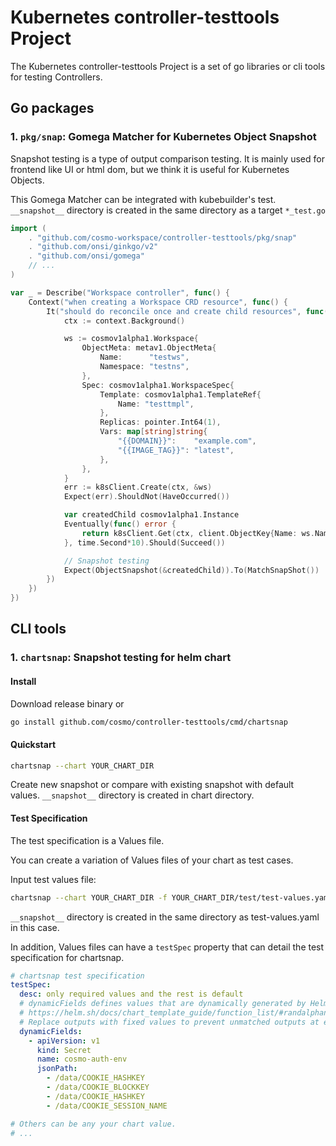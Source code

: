 # Kubernetes controller-testtools Project

The Kubernetes controller-testtools Project is a set of go libraries or cli tools for testing Controllers.

## Go packages

### 1. `pkg/snap`: Gomega Matcher for Kubernetes Object Snapshot

Snapshot testing is a type of output comparison testing.
It is mainly used for frontend like UI or html dom, but we think it is useful for Kubernetes Objects.

This Gomega Matcher can be integrated with kubebuilder's test.
`__snapshot__` directory is created in the same directory as a target `*_test.go`

```go
import (
	. "github.com/cosmo-workspace/controller-testtools/pkg/snap"
	. "github.com/onsi/ginkgo/v2"
	. "github.com/onsi/gomega"
    // ...
)

var _ = Describe("Workspace controller", func() {
    Context("when creating a Workspace CRD resource", func() {
        It("should do reconcile once and create child resources", func() {
            ctx := context.Background()

            ws := cosmov1alpha1.Workspace{
                ObjectMeta: metav1.ObjectMeta{
                    Name:      "testws",
                    Namespace: "testns",
                },
                Spec: cosmov1alpha1.WorkspaceSpec{
                    Template: cosmov1alpha1.TemplateRef{
                        Name: "testtmpl",
                    },
                    Replicas: pointer.Int64(1),
                    Vars: map[string]string{
                        "{{DOMAIN}}":    "example.com",
                        "{{IMAGE_TAG}}": "latest",
                    },
                },
            }
            err := k8sClient.Create(ctx, &ws)
            Expect(err).ShouldNot(HaveOccurred())

            var createdChild cosmov1alpha1.Instance
            Eventually(func() error {
                return k8sClient.Get(ctx, client.ObjectKey{Name: ws.Name, Namespace: ws.Namespace}, &createdChild)
            }, time.Second*10).Should(Succeed())

            // Snapshot testing
            Expect(ObjectSnapshot(&createdChild)).To(MatchSnapShot())
        })
    })
})
```

## CLI tools

### 1. `chartsnap`: Snapshot testing for helm chart

#### Install

Download release binary or 

```sh
go install github.com/cosmo/controller-testtools/cmd/chartsnap
```

#### Quickstart

```sh
chartsnap --chart YOUR_CHART_DIR
```

Create new snapshot or compare with existing snapshot with default values.
`__snapshot__` directory is created in chart directory.


#### Test Specification
The test specification is a Values file.

You can create a variation of Values files of your chart as test cases.

Input test values file:

```sh
chartsnap --chart YOUR_CHART_DIR -f YOUR_CHART_DIR/test/test-values.yaml
```

`__snapshot__` directory is created in the same directory as test-values.yaml in this case.

In addition, Values files can have a `testSpec` property that can detail the test specification for chartsnap.

```yaml
# chartsnap test specification
testSpec:
  desc: only required values and the rest is default
  # dynamicFields defines values that are dynamically generated by Helm function like 'randAlphaNum'
  # https://helm.sh/docs/chart_template_guide/function_list/#randalphanum-randalpha-randnumeric-and-randascii
  # Replace outputs with fixed values to prevent unmatched outputs at each snapshot.
  dynamicFields:
    - apiVersion: v1
      kind: Secret
      name: cosmo-auth-env
      jsonPath:
        - /data/COOKIE_HASHKEY
        - /data/COOKIE_BLOCKKEY
        - /data/COOKIE_HASHKEY
        - /data/COOKIE_SESSION_NAME

# Others can be any your chart value.
# ...
```
